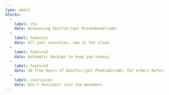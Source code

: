 ```yaml
---
type: email
blocks:
  -
    label: cta
    data: Announcing G&infin;lgel Breakdown&trade;
  -
    label: feature1
    data: All your anxieties, now in the cloud.
  -
    label: feature2
    data: Automatic backups to keep you uneasy.
  -
    label: feature3
    data: 20 free hours of G&infin;lgel Phobia&trade; for orders before May 1st.
  -
    label: conclusion
    data: Don't hesitate! Join the movement.
---
```

